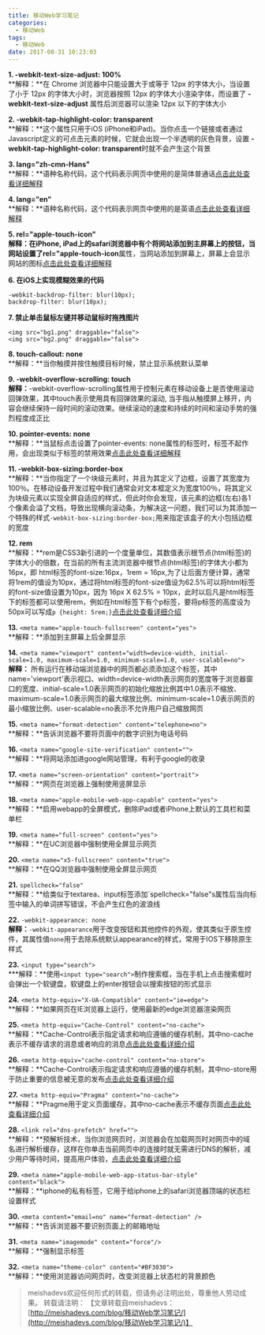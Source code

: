 ```yaml
---
title: 移动Web学习笔记
categories:
  - 移动Web
tags:
  - 移动Web
date: 2017-08-31 10:23:03
---
```


**1. -webkit-text-size-adjust: 100%**  
**解释：**在 Chrome 浏览器中只能设置大于或等于 12px 的字体大小，当设置了小于 12px 的字体大小时，浏览器按照 12px 的字体大小渲染字体，而设置了 **-webkit-text-size-adjust** 属性后浏览器可以渲染 12px 以下的字体大小

<!--more-->

**2. -webkit-tap-highlight-color: transparent**  
**解释：**这个属性只用于iOS (iPhone和iPad)。当你点击一个链接或者通过Javascript定义的可点击元素的时候，它就会出现一个半透明的灰色背景，设置 **-webkit-tap-highlight-color: transparent**时就不会产生这个背景

**3. lang="zh-cmn-Hans"**  
**解释：**语种名称代码，这个代码表示网页中使用的是简体普通话[点击此处查看详细解释](http://www.ruanyifeng.com/blog/2008/02/codes_for_language_names.html)

**4. lang="en"**  
**解释：**语种名称代码，这个代码表示网页中使用的是英语[点击此处查看详细解释](http://www.ruanyifeng.com/blog/2008/02/codes_for_language_names.html)  

**5. rel="apple-touch-icon"**  
**解释：**在iPhone, iPad上的safari浏览器中有个将网站添加到主屏幕上的按钮，当网站设置了**rel="apple-touch-icon**属性，当网站添加到屏幕上，屏幕上会显示网站的图标[点击此处查看详细解释](http://blog.sina.com.cn/s/blog_5a073f0f01014jfc.html)

**6. 在iOS上实现模糊效果的代码**

	-webkit-backdrop-filter: blur(10px);
    backdrop-filter: blur(10px);

**7. 禁止单击鼠标左键并移动鼠标时拖拽图片**
	
	<img src="bg1.png" draggable="false">
	<img src="bg2.png" draggable="false">

**8. touch-callout: none**  
**解释：**当你触摸并按住触摸目标时候，禁止显示系统默认菜单

**9. -webkit-overflow-scrolling: touch**  
**解释：**-webkit-overflow-scrolling属性用于控制元素在移动设备上是否使用滚动回弹效果，其中touch表示使用具有回弹效果的滚动, 当手指从触摸屏上移开，内容会继续保持一段时间的滚动效果。继续滚动的速度和持续的时间和滚动手势的强烈程度成正比

**10. pointer-events: none**  
**解释：**当鼠标点击设置了pointer-events: none属性的标签时，标签不起作用，会出现类似于标签的禁用效果[点击此处查看详细解释](http://www.zhangxinxu.com/wordpress/2011/12/css3-pointer-events-none-javascript/)

**11. -webkit-box-sizing:border-box**  
**解释：**当你指定了一个块级元素时，并且为其定义了边框，设置了其宽度为100％。在移动设备开发过程中我们通常会对文本框定义为宽度100％，将其定义为块级元素以实现全屏自适应的样式，但此时你会发现，该元素的边框(左右)各1个像素会溢了文档，导致出现横向滚动条，为解决这一问题，我们可以为其添加一个特殊的样式`-webkit-box-sizing:border-box;`用来指定该盒子的大小包括边框的宽度

**12. rem**  
**解释：**rem是CSS3新引进的一个度量单位，其数值表示根节点(html标签)的字体大小的倍数，在当前的所有主流浏览器中根节点(html标签)的字体大小都为16px，即 html标签的font-size:16px，1rem = 16px,为了让后面方便计算，通常将1rem的值设为10px，通过将html标签的font-size值设为62.5%可以将html标签的font-size值设置为10px，因为 16px X 62.5% = 10px，此时以后凡是html标签下的标签都可以使用rem，例如在html标签下有个p标签，要将p标签的高度设为50px可以写成`p {height: 5rem;}`[点击此处查看详细介绍](http://www.w3cplus.com/css3/define-font-size-with-css3-rem)

**13.** `<meta name="apple-touch-fullscreen" content="yes">`  
**解释：**添加到主屏幕上后全屏显示  

**14.** `<meta name="viewport" content="width=device-width, initial-scale=1.0, maximum-scale=1.0, minimum-scale=1.0, user-scalable=no">`  
**解释：** 所有运行在移动端浏览器中的网页都必须添加这个标签，其中name='viewport'表示视口、width=device-width表示网页的宽度等于浏览器窗口的宽度、initial-scale=1.0表示网页的初始化缩放比例其中1.0表示不缩放、maximum-scale=1.0表示网页的最大缩放比例、minimum-scale=1.0表示网页的最小缩放比例、user-scalable=no表示不允许用户自己缩放网页

**15.** `<meta name="format-detection" content="telephone=no">`  
**解释：**告诉浏览器不要将页面中的数字识别为电话号码

**16.** `<meta name="google-site-verification" content="">`  
**解释：**将网站添加进google网站管理，有利于google的收录

**17.** `<meta name="screen-orientation" content="portrait">`  
**解释：**网页在浏览器上强制使用竖屏显示

**18.** `<meta name="apple-mobile-web-app-capable" content="yes">`  
**解释：**启用webapp的全屏模式，删除iPad或者iPhone上默认的工具栏和菜单栏

**19.** `<meta name="full-screen" content="yes">`  
**解释：**在UC浏览器中强制使用全屏显示网页

**20.** `<meta name="x5-fullscreen" content="true">`  
**解释：**在QQ浏览器中强制使用全屏显示网页

**21.** `spellcheck="false"`  
**解释：**给类似于textarea、input标签添加`spellcheck="false"s属性后当向标签中输入的单词拼写错误，不会产生红色的波浪线

**22.** `-webkit-appearance: none`  
**解释：**`-webkit-appearance`用于改变按钮和其他控件的外观，使其类似于原生控件，其属性值`none`用于去除系统默认appearance的样式，常用于IOS下移除原生样式

**23.** `<input type="search">`  
***解释：**使用`<input type="search">`制作搜索框，当在手机上点击搜索框时会弹出一个软键盘，软键盘上的enter按钮会以搜索按钮的形式显示 

**24.** `<meta http-equiv="X-UA-Compatible" content="ie=edge">`  
**解释：**如果网页在IE浏览器上运行，使用最新的edge浏览器渲染网页

**25.** `<meta http-equiv="Cache-Control" content="no-cache">`  
**解释：**Cache-Control表示指定请求和响应遵循的缓存机制，其中no-cache表示不缓存请求的消息或者响应的消息[点击此处查看详细介绍](http://blog.csdn.net/m0_38073829/article/details/75453050)

**26.** `<meta http-equiv="cache-control" content="no-store">`  
**解释：**Cache-Control表示指定请求和响应遵循的缓存机制，其中no-store用于防止重要的信息被无意的发布[点击此处查看详细介绍](http://blog.csdn.net/m0_38073829/article/details/75453050)

**27.** `<meta http-equiv="Pragma" content="no-cache">`  
**解释：**Pragme用于定义页面缓存，其中no-cache表示不缓存页面[点击此处查看详细介绍](http://blog.csdn.net/m0_38073829/article/details/75453050)

**28.** `<link rel="dns-prefetch" href="">`  
**解释：**预解析技术，当你浏览网页时，浏览器会在加载网页时对网页中的域名进行解析缓存，这样在你单击当前网页中的连接时就无需进行DNS的解析，减少用户等待时间，提高用户体验，[点击此处查看详细介绍](http://www.sojson.com/blog/218.html)

**29.** `<meta name="apple-mobile-web-app-status-bar-style" content="black">`  
**解释：**iphone的私有标签，它用于给iphone上的safari浏览器顶端的状态栏设置样式

**30.** `<meta content="email=no" name="format-detection" />`  
**解释：**告诉浏览器不要识别页面上的邮箱地址

**31.** `<meta name="imagemode" content="force"/>`  
**解释：**强制显示标签

**32.** `<meta name="theme-color" content="#BF3030">`  
**解释：**使用浏览器访问网页时，改变浏览器上状态栏的背景颜色

> meishadevs欢迎任何形式的转载，但请务必注明出处，尊重他人劳动成果。
转载请注明： 【文章转载自meishadevs：[http://meishadevs.com/blog/移动Web学习笔记/](http://meishadevs.com/blog/移动Web学习笔记/)】